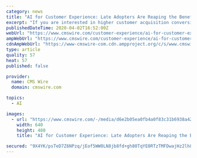 ```yaml
---
category: news
title: "AI for Customer Experience: Late Adopters Are Reaping the Benefits"
excerpt: "If you are interested in higher customer acquisition conversion rates, increased lifetime value and a lower cost-to-serve, there is a good reason to invest strongly in AI this coming year. Broadly speaking, those that have been collecting signals across channels already have a head start, as they've likely either deployed or are in the process ..."
publishedDateTime: 2020-04-02T16:52:00Z
webUrl: "https://www.cmswire.com/customer-experience/ai-for-customer-experience-late-adopters-are-reaping-the-benefits/"
ampWebUrl: "https://www.cmswire.com/customer-experience/ai-for-customer-experience-late-adopters-are-reaping-the-benefits/amp/"
cdnAmpWebUrl: "https://www-cmswire-com.cdn.ampproject.org/c/s/www.cmswire.com/customer-experience/ai-for-customer-experience-late-adopters-are-reaping-the-benefits/amp/"
type: article
quality: 57
heat: 57
published: false

provider:
  name: CMS Wire
  domain: cmswire.com

topics:
  - AI

images:
  - url: "https://www.cmswire.com/-/media/d6e2b05ea0fb4a0f83c31b6938a42ca8.ashx?mw=1024"
    width: 640
    height: 480
    title: "AI for Customer Experience: Late Adopters Are Reaping the Benefits"

secured: "9X4YK/psTeD7Z6NPzq/jEof5WW0LN8jb8fd+gh80TqYE0RTzTMFDwajHz2lh8vKdwR4OCSfIYJ5vYJ1Qd5/ngPsYS80X+hEFPL16V1ecTqCQb3PpMGCExvZekLIrsmS3NmWj32WFuvi4tN3p+6Y55VqxPK0F5plbMrJNqtiKl9TnOBHZ5/Z9LFrx+HxwgtbOXs6L59Yc1Rhvsnq4Rl8qUkrBXbaLuB5BJpskP9cGj3XNxv+X1BN8bW3WJWwXRX1oh9389eyP4ePcZQ9j/30Gd2VOQzhtO0SqSc6icFdrLmnrIEEw6CX0CNdAgi138+QY;Z0NsWtNCUJmEn+CWxOFnBg=="
---
```



